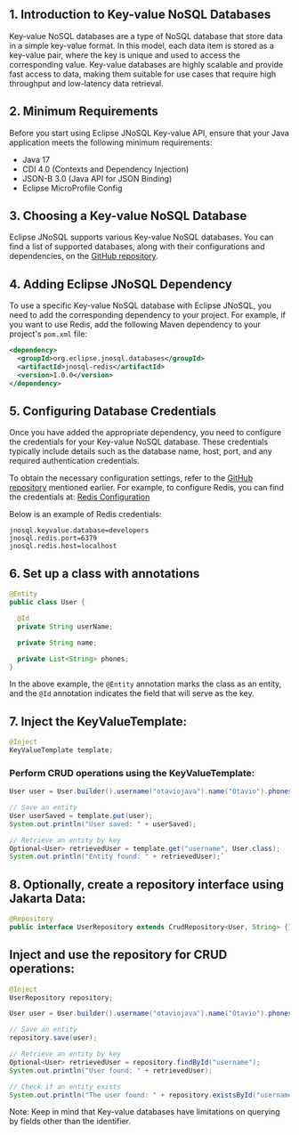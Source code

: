 
## 1. Introduction to Key-value NoSQL Databases

Key-value NoSQL databases are a type of NoSQL database that store data in a simple key-value format. In this model, each data item is stored as a key-value pair, where the key is unique and used to access the corresponding value. Key-value databases are highly scalable and provide fast access to data, making them suitable for use cases that require high throughput and low-latency data retrieval.

## 2. Minimum Requirements

Before you start using Eclipse JNoSQL Key-value API, ensure that your Java application meets the following minimum requirements:

-   Java 17
-   CDI 4.0 (Contexts and Dependency Injection)
-   JSON-B 3.0 (Java API for JSON Binding)
-   Eclipse MicroProfile Config

## 3. Choosing a Key-value NoSQL Database

Eclipse JNoSQL supports various Key-value NoSQL databases. You can find a list of supported databases, along with their configurations and dependencies, on the [GitHub repository](https://github.com/eclipse/jnosql-databases).

## 4. Adding Eclipse JNoSQL Dependency

To use a specific Key-value NoSQL database with Eclipse JNoSQL, you need to add the corresponding dependency to your project. For example, if you want to use Redis, add the following Maven dependency to your project's `pom.xml` file:

```xml
<dependency>
  <groupId>org.eclipse.jnosql.databases</groupId>
  <artifactId>jnosql-redis</artifactId>
  <version>1.0.0</version>
</dependency>
```

## 5. Configuring Database Credentials

Once you have added the appropriate dependency, you need to configure the credentials for your Key-value NoSQL database. These credentials typically include details such as the database name, host, port, and any required authentication credentials.

To obtain the necessary configuration settings, refer to the [GitHub repository](https://github.com/eclipse/jnosql-databases) mentioned earlier. For example, to configure Redis, you can find the credentials at: [Redis Configuration](https://github.com/eclipse/jnosql-databases#redis)

Below is an example of Redis credentials:


```properties
jnosql.keyvalue.database=developers
jnosql.redis.port=6379
jnosql.redis.host=localhost
```

## 6. Set up a class with annotations

```java
@Entity
public class User {

  @Id
  private String userName;

  private String name;

  private List<String> phones;
}
```

In the above example, the `@Entity` annotation marks the class as an entity, and the `@Id` annotation indicates the field that will serve as the key.

## 7. Inject the KeyValueTemplate:

```java
@Inject
KeyValueTemplate template; 
```

### Perform CRUD operations using the KeyValueTemplate:

```java
User user = User.builder().username("otaviojava").name("Otavio").phones(Arrays.asList("234", "432")).build();

// Save an entity
User userSaved = template.put(user);
System.out.println("User saved: " + userSaved);

// Retrieve an entity by key
Optional<User> retrievedUser = template.get("username", User.class);
System.out.println("Entity found: " + retrievedUser);` 
```

## 8. Optionally, create a repository interface using Jakarta Data:


```java
@Repository
public interface UserRepository extends CrudRepository<User, String> {}
```

## Inject and use the repository for CRUD operations:


```java
@Inject
UserRepository repository;

User user = User.builder().username("otaviojava").name("Otavio").phones(Arrays.asList("234", "432")).build();

// Save an entity
repository.save(user);

// Retrieve an entity by key
Optional<User> retrievedUser = repository.findById("username");
System.out.println("User found: " + retrievedUser);

// Check if an entity exists
System.out.println("The user found: " + repository.existsById("username"));
```

Note: Keep in mind that Key-value databases have limitations on querying by fields other than the identifier.